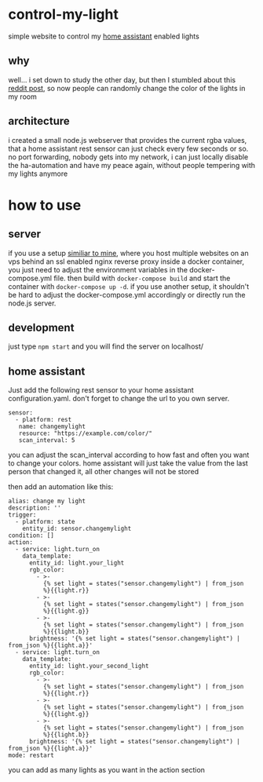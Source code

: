 # control-my-light
simple website to control my [home assistant](https://www.home-assistant.io) enabled lights

## why
well... i set down to study the other day, but then I stumbled about this [reddit post](https://www.reddit.com/r/IRLEasterEggs/comments/kwr1sz/i_have_this_qr_code_sitting_behind_me_in_zoom/?utm_source=share&utm_medium=web2x&context=3), so now people can randomly change the color of the lights in my room

## architecture
 i created a small node.js webserver that provides the current rgba values, that a home assistant rest sensor can just check every few seconds or so. no port forwarding, nobody gets into my network, i can just locally disable the ha-automation and have my peace again, without people tempering with my lights anymore

 # how to use
 ## server
 if you use a setup [similiar to mine](https://blog.hieronimi.xyz/nginx-reverse-proxy/), where you host multiple websites on an vps behind an ssl enabled nginx reverse proxy inside a docker container, you just need to adjust the environment variables in the docker-compose.yml file. then build with `docker-compose build` and start the container with `docker-compose up -d`. if you use another setup, it shouldn't be hard to adjust the docker-compose.yml accordingly or directly run the node.js server. 

 ## development
 just type `npm start` and you will find the server on localhost/

 ## home assistant
 Just add the following rest sensor to your home assistant configuration.yaml. don't forget to change the url to you own server.
 ```
 sensor:
   - platform: rest
    name: changemylight
    resource: "https://example.com/color/"
    scan_interval: 5
```
you can adjust the scan_interval according to how fast and often you want to change your colors. home assistant will just take the value from the last person that changed it, all other changes will not be stored

then add an automation like this:
```
alias: change my light
description: ''
trigger:
  - platform: state
    entity_id: sensor.changemylight
condition: []
action:
  - service: light.turn_on
    data_template:
      entity_id: light.your_light
      rgb_color:
        - >-
          {% set light = states("sensor.changemylight") | from_json
          %}{{light.r}}
        - >-
          {% set light = states("sensor.changemylight") | from_json
          %}{{light.g}}
        - >-
          {% set light = states("sensor.changemylight") | from_json
          %}{{light.b}}
      brightness: '{% set light = states("sensor.changemylight") | from_json %}{{light.a}}'
  - service: light.turn_on
    data_template:
      entity_id: light.your_second_light
      rgb_color:
        - >-
          {% set light = states("sensor.changemylight") | from_json
          %}{{light.r}}
        - >-
          {% set light = states("sensor.changemylight") | from_json
          %}{{light.g}}
        - >-
          {% set light = states("sensor.changemylight") | from_json
          %}{{light.b}}
      brightness: '{% set light = states("sensor.changemylight") | from_json %}{{light.a}}'
mode: restart
```
you can add as many lights as you want in the action section